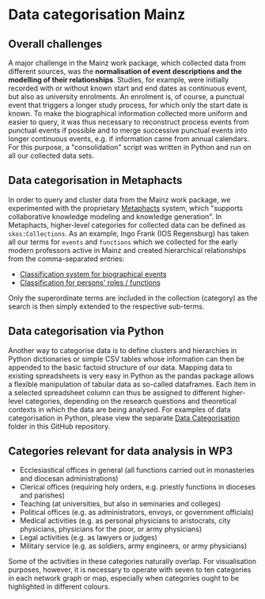 # Data categorisation Mainz

## Overall challenges

A major challenge in the Mainz work package, which collected data from different sources, was the **normalisation of event descriptions and the modelling of their relationships**. Studies, for example, were initially recorded with or without known start and end dates as continuous event, but also as university enrolments. An enrolment is, of course, a punctual event that triggers a longer study process, for which only the start date is known. To make the biographical information collected more uniform and easier to query, it was thus necessary to reconstruct process events from punctual events if possible and to merge successive punctual events into longer continuous events, e.g. if information came from annual calendars. For this purpose, a "consolidation" script was written in Python and run on all our collected data sets.

## Data categorisation in Metaphacts

In order to query and cluster data from the Mainz work package, we experimented with the proprietary [Metaphacts](https://metaphacts.com/) system, which "supports collaborative knowledge modeling and knowledge generation". In Metaphacts, higher-level categories for collected data can be defined as `skos:Collections`. As an example, Ingo Frank (IOS Regensburg) has taken all our terms for `events` and `functions` which we collected for the early modern professors active in Mainz and created hierarchical relationships from the comma-separated entries:

- [Classification system for biographical events](http://95.217.189.117:10214/resource/?uri=http%3A%2F%2Fdigikar.eu%2Fvocabulary%2Fevent)
- [Classification for persons' roles / functions](http://95.217.189.117:10214/resource/?uri=http%3A%2F%2Fdigikar.eu%2Fvocabulary%2Ffunction)

Only the superordinate terms are included in the collection (category) as the search is then simply extended to the respective sub-terms.

## Data categorisation via Python

Another way to categorise data is to define clusters and hierarchies in Python dictionaries or simple CSV tables whose information can then be appended to the basic factoid structure of our data. Mapping data to existing spreadsheets is very easy in Python as the pandas package allows a flexible manipulation of tabular data as so-called dataframes. Each item in a selected spreadsheet column can thus be assigned to different higher-level categories, depending on the research questions and theoretical contexts in which the data are being analysed. For examples of data categorisation in Python, please view the separate [Data Categorisation](https://github.com/ieg-dhr/DigiKAR/tree/main/Data%20Categorisation) folder in this GitHub repository.

## Categories relevant for data analysis in WP3

- Ecclesiastical offices in general (all functions carried out in monasteries and diocesan administrations)
- Clerical offices (requiring holy orders, e.g. priestly functions in dioceses and parishes)
- Teaching (at universities, but also in seminaries and colleges)
- Political offices (e.g. as administrators, envoys, or government officials)
- Medical activities (e.g. as personal physicians to aristocrats, city physicians, physicians for the poor, or army physicians)
- Legal activities (e.g. as lawyers or judges)
- Military service (e.g. as soldiers, army engineers, or army physicians)

Some of the activities in these categories naturally overlap. For visualisation purposes, however, it is necessary to operate with seven to ten categories in each network graph or map, especially when categories ought to be highlighted in different colours.
